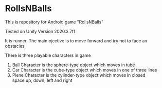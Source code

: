 # RollsNBalls
This is repository for Android game "RollsNBalls"

Tested on Unity Version 2020.3.7f1

It is runner. The main ojective is to move forward and try not to face an obstacles

There is three playable characters in game
1. Ball
Character is the sphere-type object which moves in tube
2. Car
Character is the cube-type object which moves in one of three lines
3. Plene
Character is the cylinder-type object which moves in closed space up, down, left and right